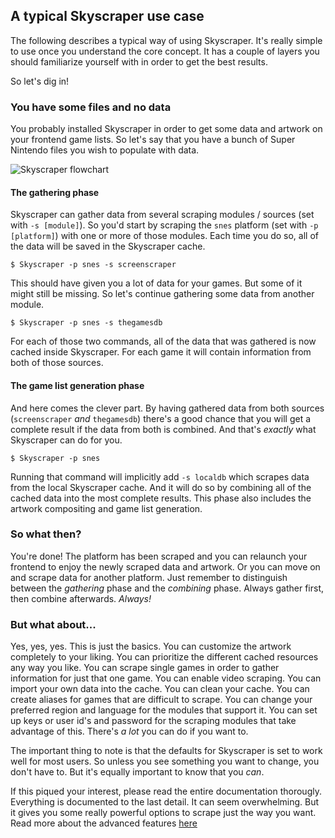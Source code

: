## A typical Skyscraper use case
The following describes a typical way of using Skyscraper. It's really simple to use once you understand the core concept. It has a couple of layers you should familiarize yourself with in order to get the best results.

So let's dig in!

### You have some files and no data
You probably installed Skyscraper in order to get some data and artwork on your frontend game lists. So let's say that you have a bunch of Super Nintendo files you wish to populate with data.

![Skyscraper flowchart](https://raw.githubusercontent.com/muldjord/skyscraper/master/docs/skyscraper_overview_chart.png)

#### The gathering phase
Skyscraper can gather data from several scraping modules / sources (set with `-s [module]`). So you'd start by scraping the `snes` platform (set with `-p [platform]`) with one or more of those modules. Each time you do so, all of the data will be saved in the Skyscraper cache.

```
$ Skyscraper -p snes -s screenscraper
```
This should have given you a lot of data for your games. But some of it might still be missing. So let's continue gathering some data from another module.
```
$ Skyscraper -p snes -s thegamesdb
```
For each of those two commands, all of the data that was gathered is now cached inside Skyscraper. For each game it will contain information from both of those sources.

#### The game list generation phase
And here comes the clever part. By having gathered data from both sources (`screenscraper` *and* `thegamesdb`) there's a good chance that you will get a complete result if the data from both is combined. And that's *exactly* what Skyscraper can do for you.
```
$ Skyscraper -p snes
```
Running that command will implicitly add `-s localdb` which scrapes data from the local Skyscraper cache. And it will do so by combining all of the cached data into the most complete results. This phase also includes the artwork compositing and game list generation.

### So what then?
You're done! The platform has been scraped and you can relaunch your frontend to enjoy the newly scraped data and artwork. Or you can move on and scrape data for another platform. Just remember to distinguish between the *gathering* phase and the *combining* phase. Always gather first, then combine afterwards. *Always!*

### But what about...
Yes, yes, yes. This is just the basics. You can customize the artwork completely to your liking. You can prioritize the different cached resources any way you like. You can scrape single games in order to gather information for just that one game. You can enable video scraping. You can import your own data into the cache. You can clean your cache. You can create aliases for games that are difficult to scrape. You can change your preferred region and language for the modules that support it. You can set up keys or user id's and password for the scraping modules that take advantage of this. There's *a lot* you can do if you want to.

The important thing to note is that the defaults for Skyscraper is set to work well for most users. So unless you see something you want to change, you don't have to. But it's equally important to know that you *can*.

If this piqued your interest, please read the entire documentation thorougly. Everything is documented to the last detail. It can seem overwhelming. But it gives you some really powerful options to scrape just the way you want. Read more about the advanced features [here](README.md#manual-mode-for-advanced-users)
